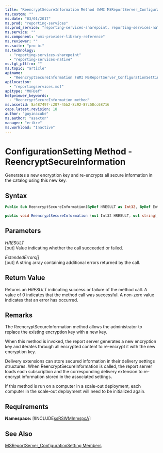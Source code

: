 ```yaml
---
title: "ReencryptSecureInformation Method (WMI MSReportServer_ConfigurationSetting) | Microsoft Docs"
ms.custom: ""
ms.date: "03/01/2017"
ms.prod: "reporting-services"
ms.prod_service: "reporting-services-sharepoint, reporting-services-native"
ms.service: ""
ms.component: "wmi-provider-library-reference"
ms.reviewer: ""
ms.suite: "pro-bi"
ms.technology: 
  - "reporting-services-sharepoint"
  - "reporting-services-native"
ms.tgt_pltfrm: ""
ms.topic: "article"
apiname: 
  - "ReencryptSecureInformation (WMI MSReportServer_ConfigurationSetting Class)"
apilocation: 
  - "reportingservices.mof"
apitype: "MOFDef"
helpviewer_keywords: 
  - "ReencryptSecureInformation method"
ms.assetid: 8a487497-c207-45b2-8c92-87c58cc68716
caps.latest.revision: 18
author: "guyinacube"
ms.author: "asaxton"
manager: "erikre"
ms.workload: "Inactive"
---
```

# ConfigurationSetting Method - ReencryptSecureInformation
  Generates a new encryption key and re-encrypts all secure information in the catalog using this new key.  
  
## Syntax  
  
```vb  
Public Sub ReencryptSecureInformation(ByRef HRESULT as Int32, ByRef ExtendedErrors() As String)  
```  
  
```csharp  
public void ReencryptSecureInformation (out Int32 HRESULT, out string[] ExtendedErrors);  
```  
  
## Parameters  
 *HRESULT*  
 [out] Value indicating whether the call succeeded or failed.  
  
 *ExtendedErrors[]*  
 [out] A string array containing additional errors returned by the call.  
  
## Return Value  
 Returns an *HRESULT* indicating success or failure of the method call. A value of 0 indicates that the method call was successful. A non-zero value indicates that an error has occurred.  
  
## Remarks  
 The ReencryptSecureInformation method allows the administrator to replace the existing encryption key with a new key.  
  
 When this method is invoked, the report server generates a new encryption key and iterates through all encrypted content to re-encrypt it with the new encryption key.  
  
 Delivery extensions can store secured information in their delivery settings structures. When ReencryptSecureInformation is called, the report server loads each subscription and the corresponding delivery extension to re-encrypt information stored in the associated settings.  
  
 If this method is run on a computer in a scale-out deployment, each computer in the scale-out deployment will need to be initialized again.  
  
## Requirements  
 **Namespace:** [!INCLUDE[ssRSWMInmspcA](../../includes/ssrswminmspca-md.md)]  
  
## See Also  
 [MSReportServer_ConfigurationSetting Members](../../reporting-services/wmi-provider-library-reference/msreportserver-configurationsetting-members.md)  
  
  
